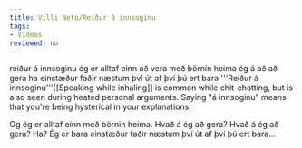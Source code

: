 ```yaml
---
title: Villi Neto/Reiður á innsoginu
tags:
- Videos
reviewed: no
---
```

<vocabulary>
reiður
á innsoginu
ég er
alltaf
einn
að vera með
börnin
heima
ég á að
að gera
ha
einstæður
faðir
næstum því
út af því
þú ert
bara
</vocabulary>
<Instagram
data-translate="true"
file="Villi Neto – Reiður á innsoginu.mp4"
url="https://www.instagram.com/p/BmQZOMfFLZv/"
user_image="VilliNeto.jpg"
user_name="Villi Neto"
user_handle="villineto"
audio="05-innsoginu.mp3">
'''Reiður á innsoginu'''<note>[[Speaking while inhaling]] is common while chit-chatting, but is also seen during heated personal arguments. Saying "á innsoginu" means that you're being hysterical in your explanations.</note>

Og ég er alltaf einn með börnin heima. Hvað á ég að gera? Hvað á ég að gera? Ha? Ég er bara einstæður faðir næstum því út af því þú ert bara...

<div class="video-explanation" data-translate="no">

</div></Instagram>
